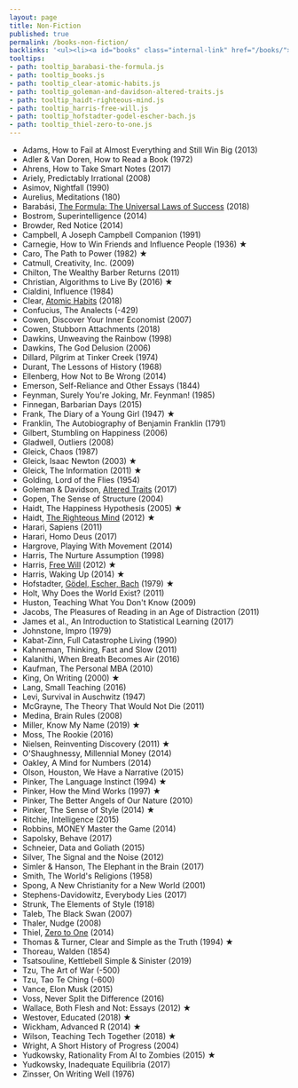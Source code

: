 ```yaml
---
layout: page
title: Non-Fiction
published: true
permalink: /books-non-fiction/
backlinks: '<ul><li><a id="books" class="internal-link" href="/books/">Books</a></li></ul>'
tooltips: 
- path: tooltip_barabasi-the-formula.js
- path: tooltip_books.js
- path: tooltip_clear-atomic-habits.js
- path: tooltip_goleman-and-davidson-altered-traits.js
- path: tooltip_haidt-righteous-mind.js
- path: tooltip_harris-free-will.js
- path: tooltip_hofstadter-godel-escher-bach.js
- path: tooltip_thiel-zero-to-one.js
---
```


* Adams, How to Fail at Almost Everything and Still Win Big (2013)
* Adler & Van Doren, How to Read a Book (1972)
* Ahrens, How to Take Smart Notes (2017)
* Ariely, Predictably Irrational (2008)
* Asimov, Nightfall (1990)
* Aurelius, Meditations (180)
* Barabási, <a id="barabasi-the-formula" class="internal-link" href="/barabasi-the-formula/">The Formula: The Universal Laws of Success</a> (2018)
* Bostrom, Superintelligence (2014)
* Browder, Red Notice (2014)
* Campbell, A Joseph Campbell Companion (1991)
* Carnegie, How to Win Friends and Influence People (1936) ★
* Caro, The Path to Power (1982) ★
* Catmull, Creativity, Inc. (2009)
* Chilton, The Wealthy Barber Returns (2011)
* Christian, Algorithms to Live By (2016) ★
* Cialdini, Influence (1984)
* Clear, <a id="clear-atomic-habits" class="internal-link" href="/clear-atomic-habits/">Atomic Habits</a> (2018)
* Confucius, The Analects (-429)
* Cowen, Discover Your Inner Economist (2007)
* Cowen, Stubborn Attachments (2018)
* Dawkins, Unweaving the Rainbow (1998)
* Dawkins, The God Delusion (2006)
* Dillard, Pilgrim at Tinker Creek (1974)
* Durant, The Lessons of History (1968)
* Ellenberg, How Not to Be Wrong (2014)
* Emerson, Self-Reliance and Other Essays (1844)
* Feynman, Surely You're Joking, Mr. Feynman! (1985)
* Finnegan, Barbarian Days (2015)
* Frank, The Diary of a Young Girl (1947) ★
* Franklin, The Autobiography of Benjamin Franklin (1791)
* Gilbert, Stumbling on Happiness (2006)
* Gladwell, Outliers (2008)
* Gleick, Chaos (1987)
* Gleick, Isaac Newton (2003) ★
* Gleick, The Information (2011) ★
* Golding, Lord of the Flies (1954)
* Goleman & Davidson, <a id="goleman-and-davidson-altered-traits" class="internal-link" href="/goleman-and-davidson-altered-traits/">Altered Traits</a> (2017)
* Gopen, The Sense of Structure (2004)
* Haidt, The Happiness Hypothesis (2005) ★
* Haidt, <a id="haidt-righteous-mind" class="internal-link" href="/haidt-righteous-mind/">The Righteous Mind</a> (2012) ★
* Harari, Sapiens (2011)
* Harari, Homo Deus (2017)
* Hargrove, Playing With Movement (2014)
* Harris, The Nurture Assumption (1998)
* Harris, <a id="harris-free-will" class="internal-link" href="/harris-free-will/">Free Will</a> (2012) ★
* Harris, Waking Up (2014) ★
* Hofstadter, <a id="hofstadter-godel-escher-bach" class="internal-link" href="/hofstadter-godel-escher-bach/">Gödel, Escher, Bach</a> (1979) ★
* Holt, Why Does the World Exist? (2011)
* Huston, Teaching What You Don't Know (2009)
* Jacobs, The Pleasures of Reading in an Age of Distraction (2011)
* James et al., An Introduction to Statistical Learning (2017)
* Johnstone, Impro (1979)
* Kabat-Zinn, Full Catastrophe Living (1990)
* Kahneman, Thinking, Fast and Slow (2011)
* Kalanithi, When Breath Becomes Air (2016)
* Kaufman, The Personal MBA (2010)
* King, On Writing (2000) ★
* Lang, Small Teaching (2016)
* Levi, Survival in Auschwitz (1947)
* McGrayne, The Theory That Would Not Die (2011)
* Medina, Brain Rules (2008)
* Miller, Know My Name (2019) ★
* Moss, The Rookie (2016)
* Nielsen, Reinventing Discovery (2011) ★
* O'Shaughnessy, Millennial Money (2014)
* Oakley, A Mind for Numbers (2014)
* Olson, Houston, We Have a Narrative (2015)
* Pinker, The Language Instinct (1994) ★
* Pinker, How the Mind Works (1997) ★
* Pinker, The Better Angels of Our Nature (2010)
* Pinker, The Sense of Style (2014) ★
* Ritchie, Intelligence (2015)
* Robbins, MONEY Master the Game (2014)
* Sapolsky, Behave (2017)
* Schneier, Data and Goliath (2015)
* Silver, The Signal and the Noise (2012)
* Simler & Hanson, The Elephant in the Brain (2017)
* Smith, The World's Religions (1958)
* Spong, A New Christianity for a New World (2001)
* Stephens-Davidowitz, Everybody Lies (2017)
* Strunk, The Elements of Style (1918)
* Taleb, The Black Swan (2007)
* Thaler, Nudge (2008)
* Thiel, <a id="thiel-zero-to-one" class="internal-link" href="/thiel-zero-to-one/">Zero to One</a> (2014)
* Thomas & Turner, Clear and Simple as the Truth (1994) ★
* Thoreau, Walden (1854)
* Tsatsouline, Kettlebell Simple & Sinister (2019)
* Tzu, The Art of War (-500)
* Tzu, Tao Te Ching (-600)
* Vance, Elon Musk (2015)
* Voss, Never Split the Difference (2016)
* Wallace, Both Flesh and Not: Essays (2012) ★
* Westover, Educated (2018) ★
* Wickham, Advanced R (2014) ★
* Wilson, Teaching Tech Together (2018) ★
* Wright, A Short History of Progress (2004)
* Yudkowsky, Rationality From AI to Zombies (2015) ★
* Yudkowsky, Inadequate Equilibria (2017)
* Zinsser, On Writing Well (1976)
